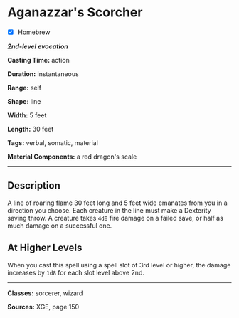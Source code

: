 # Aganazzar's Scorcher

- [x] Homebrew

***2nd-level evocation***

**Casting Time:** action

**Duration:** instantaneous

**Range:** self

**Shape:** line

**Width:** 5 feet

**Length:** 30 feet

**Tags:** verbal, somatic, material

**Material Components:** a red dragon's scale

---

## Description
A line of roaring flame 30 feet long and 5 feet wide emanates from you in a direction you choose.
Each creature in the line must make a Dexterity saving throw.
A creature takes `4d8` fire damage on a failed save, or half as much damage on a successful one.

## At Higher Levels
When you cast this spell using a spell slot of 3rd level or higher, the damage increases by `1d8` for each slot level above 2nd.

---

**Classes:** sorcerer, wizard

**Sources:** XGE, page 150

